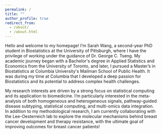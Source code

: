 ```yaml
---
permalink: /
title: ""
author_profile: true
redirect_from: 
  - /about/
  - /about.html
---
```

Hello and welcome to my homepage! I’m Sarah Wang, a second-year PhD student in Biostatistics at the University of Pittsburgh, where I have the privilege of working under the guidance of Dr. George C. Tseng. My academic journey began with a Bachelor's degree in Applied Statistics and Economics from the University of Toronto, and later, I pursued a Master’s in Biostatistics at Columbia University's Mailman School of Public Health. It was during my time at Columbia that I developed a deep passion for Biostatistics and its potential to address complex health challenges.

My research interests are driven by a strong focus on statistical computing and its application to biomedicine. I’m particularly interested in the meta-analysis of both homogeneous and heterogeneous signals, pathway-guided disease subtyping, statistical computing, and multi-omics data integration. In addition to my methodological research, I am currently collaborating with the Lee-Oesterreich lab to explore the molecular mechanisms behind breast cancer development and therapy resistance, with the ultimate goal of improving outcomes for breast cancer patients!


